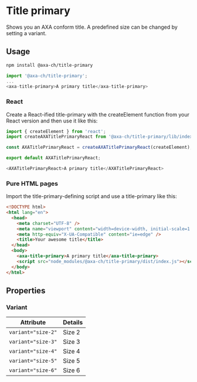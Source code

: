 # Title primary

Shows you an AXA conform title. A predefined size can be changed by setting a variant.

## Usage

```bash
npm install @axa-ch/title-primary
```

```js
import '@axa-ch/title-primary';
...
<axa-title-primary>A primary title</axa-title-primary>
```

### React

Create a React-ified title-primary with the createElement function from your React version and then use it like this:

```js
import { createElement } from 'react';
import createAXATitlePrimaryReact from '@axa-ch/title-primary/lib/index.react';

const AXATitlePrimaryReact = createAXATitlePrimaryReact(createElement);

export default AXATitlePrimaryReact;
```

```js
<AXATitlePrimaryReact>A primary title</AXATitlePrimaryReact>
```

### Pure HTML pages

Import the title-primary-defining script and use a title-primary like this:

```html
<!DOCTYPE html>
<html lang="en">
  <head>
    <meta charset="UTF-8" />
    <meta name="viewport" content="width=device-width, initial-scale=1.0" />
    <meta http-equiv="X-UA-Compatible" content="ie=edge" />
    <title>Your awesome title</title>
  </head>
  <body>
    <axa-title-primary>A primary title</axa-title-primary>
    <script src="node_modules/@axa-ch/title-primary/dist/index.js"></script>
  </body>
</html>
```

## Properties

### Variant

| Attribute          | Details |
| ------------------ | ------- |
| `variant="size-2"` | Size 2  |
| `variant="size-3"` | Size 3  |
| `variant="size-4"` | Size 4  |
| `variant="size-5"` | Size 5  |
| `variant="size-6"` | Size 6  |
